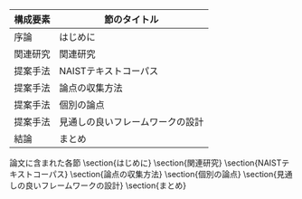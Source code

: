 構成要素 | 節のタイトル
 --- | --- 
序論 | はじめに
関連研究 | 関連研究
提案手法 | NAISTテキストコーパス
提案手法 | 論点の収集方法
提案手法 | 個別の論点
提案手法 | 見通しの良いフレームワークの設計
結論 | まとめ

論文に含まれた各節
\section{はじめに}
\section{関連研究}
\section{NAISTテキストコーパス}
\section{論点の収集方法}
\section{個別の論点}
\section{見通しの良いフレームワークの設計}
\section{まとめ}

